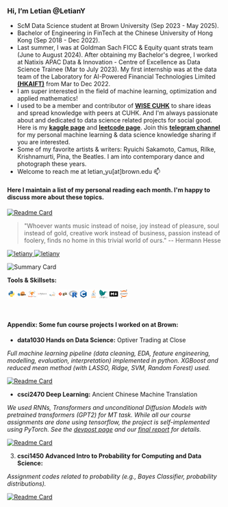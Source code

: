 ### Hi, I’m **Letian** @LetianY
- ScM Data Science student at Brown University (Sep 2023 - May 2025).
- Bachelor of Engineering in FinTech at the Chinese University of Hong Kong (Sep 2018 - Dec 2022).
- Last summer, I was at Goldman Sach FICC & Equity quant strats team (June to August 2024). After obtaining my Bachelor's degree, I worked at Natixis APAC Data & Innovation - Centre of Excellence as Data Science Trainee (Mar to July 2023). My first internship was at the data team of the Laboratory for AI-Powered Financial Technologies Limited **[(HKAIFT)](http://hkaift.com/)** from Mar to Dec 2022.
- I am super interested in the field of machine learning, optimization and applied mathematics!
- I used to be a member and contributor of **[WISE CUHK](http://wiselug.com/)** to share ideas and spread knowledge with peers at CUHK. And I'm always passionate about and dedicated to data science related projects for social good. Here is my **[kaggle page](https://www.kaggle.com/letianyu)** and **[leetcode page](https://leetcode.com/DawnEureka/)**. Join this **[telegram channel](https://t.me/%20QqWKFEImyq8wZjY1)** for my personal machine learning & data science knowledge sharing if you are interested.
- Some of my favorite artists & writers: Ryuichi Sakamoto, Camus, Rilke, Krishnamurti, Pina, the Beatles. I am into contemporary dance and photograph these years.
- Welcome to reach me at letian_yu[at]brown.edu 📫

#### Here I maintain a list of my personal reading each month. I'm happy to discuss more about these topics.
[![Readme Card](https://github-readme-stats.vercel.app/api/pin/?username=LetianY&repo=reading-list&theme=vue)](https://github.com/LetianY/reading-list)

> "Whoever wants music instead of noise, joy instead of pleasure, soul instead of gold, creative work instead of business, passion instead of foolery, finds no home in this trivial world of ours." -- Hermann Hesse

<a href="https://github.com/LetianY/github-readme-stats">
    <img height="150em" src="https://github-readme-stats.vercel.app/api?username=LetianY&show_icons=true&count_private=true&include_all_commits=true&hide=issues&rank_icon=github&border_color=2e4058&theme=vue" alt="letiany"/>
    <img height="150em" src="https://github-readme-stats.vercel.app/api/top-langs/?username=LetianY&layout=compact&hide_progress=true&border_color=2e4058&theme=graywhite" alt="letiany">
</a>

![Summary Card](http://github-profile-summary-cards.vercel.app/api/cards/profile-details?username=LetianY&theme=nord_bright)

**Tools & Skillsets:**

<code><img height="20" src="https://raw.githubusercontent.com/github/explore/80688e429a7d4ef2fca1e82350fe8e3517d3494d/topics/python/python.png"></code>
<code><img height="20" src="https://raw.githubusercontent.com/github/explore/80688e429a7d4ef2fca1e82350fe8e3517d3494d/topics/scikit-learn/scikit-learn.png"></code>
<code><img height="20" src="https://raw.githubusercontent.com/github/explore/80688e429a7d4ef2fca1e82350fe8e3517d3494d/topics/tensorflow/tensorflow.png"></code>
<code><img height="20" src="https://raw.githubusercontent.com/github/explore/80688e429a7d4ef2fca1e82350fe8e3517d3494d/topics/pytorch/pytorch.png"></code>
<code><img height="20" src="https://raw.githubusercontent.com/github/explore/80688e429a7d4ef2fca1e82350fe8e3517d3494d/topics/mysql/mysql.png"></code>
<code><img height="20" src="https://raw.githubusercontent.com/github/explore/80688e429a7d4ef2fca1e82350fe8e3517d3494d/topics/git/git.png"></code>
<code><img height="20" src="https://raw.githubusercontent.com/github/explore/80688e429a7d4ef2fca1e82350fe8e3517d3494d/topics/r/r.png"></code>
<code><img height="20" src="https://raw.githubusercontent.com/github/explore/80688e429a7d4ef2fca1e82350fe8e3517d3494d/topics/c/c.png"></code>
<code><img height="20" src="https://raw.githubusercontent.com/github/explore/80688e429a7d4ef2fca1e82350fe8e3517d3494d/topics/java/java.png"></code>
<code><img height="20" src="https://raw.githubusercontent.com/github/explore/80688e429a7d4ef2fca1e82350fe8e3517d3494d/topics/latex/latex.png"></code>
<code><img height="20" src="https://raw.githubusercontent.com/github/explore/80688e429a7d4ef2fca1e82350fe8e3517d3494d/topics/markdown/markdown.png"></code>
<code><img height="20" src="https://raw.githubusercontent.com/github/explore/80688e429a7d4ef2fca1e82350fe8e3517d3494d/topics/jupyter-notebook/jupyter-notebook.png"></code>

<br />

#### Appendix: Some fun course projects I worked on at Brown:

- **data1030 Hands on Data Science:** Optiver Trading at Close

*Full machine learning pipeline (data cleaning, EDA, feature engineering, modelling, evaluation, interpretation) implemented in python. XGBoost and reduced mean method (with LASSO, Ridge, SVM, Random Forest) used.*

[![Readme Card](https://github-readme-stats.vercel.app/api/pin/?username=LetianY&repo=data1030-optiver-trading-at-close&theme=vue)](https://github.com/LetianY/data1030-optiver-trading-at-close)

- **csci2470 Deep Learning:** Ancient Chinese Machine Translation
   
*We used RNNs, Transformers and unconditional Diffusion Models with pretrained transformers (GPT2) for MT task. While all our course assignments are done using tensorflow, the project is self-implemented using PyTorch. See the [devpost page](https://devpost.com/software/revive-ancient-chinese-via-machine-translation) and our [final report](https://docs.google.com/document/d/e/2PACX-1vT9U7pUgQAWKxmZf8KbvKmpD6WnVarDQIXfllj2Erv27DogpWbGDyt6vAVL_vhOewPxVuHpS8KfsKeJ/pub) for details.*

[![Readme Card](https://github-readme-stats.vercel.app/api/pin/?username=LetianY&repo=ancient-chinese-machine-translation&theme=vue)](https://github.com/LetianY/ancient-chinese-machine-translation)

3. **csci1450  Advanced Intro to Probability for Computing and Data Science:**

*Assignment codes related to probability (e.g., Bayes Classifier, probability distributions).*

[![Readme Card](https://github-readme-stats.vercel.app/api/pin/?username=LetianY&repo=csci1450-homework&theme=vue)](https://github.com/LetianY/csci1450-homework)

<!---
LetianY/LetianY is a ✨ special ✨ repository because its `README.md` (this file) appears on your GitHub profile.
You can click the Preview link to take a look at your changes.
--->

